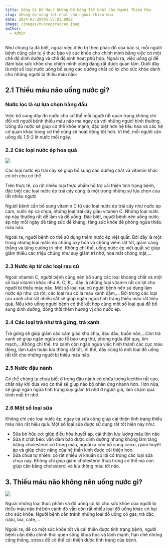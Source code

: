 ```yaml
---
title: Uống Gì Bổ Máu? Những Đồ Uống Tốt Nhất Cho Người Thiếu Máu
slug: nhung-do-uong-tot-nhat-cho-nguoi-thieu-mau
date: 2024-03-28T05:57:03.995Z
image: /images/nuoceptraicay.jpeg
author:
  - Admin
---
```

Như chúng ta đã biết, ngoài việc điều trị theo phác đồ của bác sĩ, mỗi người bệnh cũng cần tự ý thức bảo vệ sức khỏe cho chính mình bằng việc có một chế độ dinh dưỡng và chế độ sinh hoạt phù hợp. Ngoài ra, việc uống gì để đảm bảo sức khỏe cho chính mình cũng đang rất được quan tâm. Dưới đây là một số loại nước uống bổ sung các dưỡng chất có lợi cho sức khỏe dành cho những người bị thiếu máu não:

## 2.1 Thiếu máu não uống nước gì? 

### Nước lọc là sự lựa chọn hàng đầu

Việc bổ sung đầy đủ nước cho cơ thể mỗi người rất quan trọng không chỉ đối với người bệnh thiếu máu não mà ngay cả với những người bình thường. Uống đủ nước sẽ giúp cơ thể khỏe mạnh, đặc biệt hơn hệ tiêu hóa và các hệ cơ quan khác trong cơ thể cũng sẽ hoạt động tốt hơn. Vì thế, mỗi người cần uống đủ 1,5-2 lít nước mỗi ngày.

### 2.2 Các loại nước ép hoa quả

![](/images/nuoceptraicay.jpeg)

Các loại nước ép trái cây sẽ giúp bổ sung các dưỡng chất và vitamin khác có ích cho cơ thể

Trên thực tế, có rất nhiều loại thực phẩm hỗ trợ cải thiện tình trạng bệnh, đặc biệt các loại nước ép trái cây cũng là một trong những sự lựa chọn của rất nhiều người.

Người bệnh cần bổ sung vitamin C từ các loại nước ép trái cây như nước ép cam, nước ép cà chua, những loại trái cây giàu vitamin C. Những loại nước ép này thường rất dễ làm và dễ uống. Đặc biệt, người bệnh nên uống nước ép này mỗi ngày để tăng sức đề kháng, tăng sức khỏe để phòng ngừa thiếu máu não.

Ngoài ra, người bệnh có thể sử dụng thêm nước ép việt quất. Bởi đây là một trong những loại nước ép chống oxy hóa và chống viêm rất tốt, giảm căng thẳng và tăng cường trí nhớ. Không chỉ thế, uống nước ép việt quất sẽ giúp giảm thiểu các triệu chứng như suy giảm trí nhớ, hoa mắt chóng mặt,…

### 2.3 Nước ép từ các loại rau củ

Ngoài vitamin C, người bệnh cũng nên bổ sung các loại khoáng chất và một số loại vitamin khác như A, C, K,…đây là những loại vitamin rất có lợi cho người bị thiếu máu não. Một số loại rau củ người bệnh nên sử dụng làm nước ép như: cà rốt, các loại rau có lá màu xanh đậm,… Bởi trong các loại rau xanh chứ rất nhiều sắt sẽ giúp ngăn ngừa tình trạng thiếu máu rất hiệu quả. Nếu khó uống người bệnh có thể kết hợp cùng một số loại quả để bổ sung dinh dưỡng, đồng thời thêm hương vị cho nước ép.

### 2.4 Các loại trà như trà gừng, trà xanh

Trà gừng sẽ giúp giảm các cảm giác khó chịu, đau đầu, buồn nôn,…Còn trà xanh sẽ giúp ngăn ngừa các tế bào ung thư, phòng ngừa đột quỵ, tim mạch,…Không chỉ thế, trà xanh còn ngăn ngừa việc hình thành các cục máu đông, làm tuần hoàn lưu thông rất tốt. Vì thế, đây cũng là một loại đồ uống rất tốt cho những người bị thiếu máu não.

### 2.5 Nước đậu nành

Có thể chúng ta chưa biết ở trong đậu nành có chứa lượng lecithin rất cao, chất này khi đưa vào cơ thể sẽ giúp não bộ phản ứng nhanh hơn. Hơn nữa, sẽ giúp ngăn ngừa tình trạng suy giảm trí nhớ ở người già, làm chậm quá trình mất trí nhớ.

### 2.6 Một số loại sữa

Không chỉ các loại nước ép, ngay cả sữa cũng giúp cải thiện tình trạng thiếu máu não rất hiệu quả. Một số loại sữa được sử dụng rất tốt hiện nay như:

* Sữa bò hữu cơ: giúp điều hòa huyết áp, cải thiện lưu lượng máu lên não
* Sữa ít chất béo: vẫn đảm bảo được dinh dưỡng nhưng không làm tăng lượng cholesterol có trong máu, ngoài ra còn bổ sung canxi, giảm huyết áp và giúp chức năng của hệ thần kinh được cải thiện hơn.
* Sữa chua tự nhiên: có rất nhiều vi khuẩn có lợi có trong các loại sữa chua này. Không chỉ giúp giảm cholesterol thừa trong cơ thể mà còn giúp cân bằng cholesterol và lưu thông máu tới não.

## 3. Thiếu máu não không nên uống nước gì?

![](/images/thieu-mau-nao-nen-kieng-an-gi.jpeg)



Ngoài những loại thực phẩm và đồ uống có lợi cho sức khỏe của người bị thiếu máu não thì bên cạnh đó vẫn còn rất nhiều loại đồ uống khác có hại cho sức khỏe. Người bệnh cần tránh những loại đồ uống có gas, trà đặc, rượu, bia, cafe,…

Ngoài ra, để có một sức khỏe tốt và cải thiện được tình trạng bệnh, người bệnh cần điều chỉnh thói quen sống khoa học và lành mạnh, hạn chế những căng thẳng, stress để có thể cải thiện được tình trạng của bệnh.
